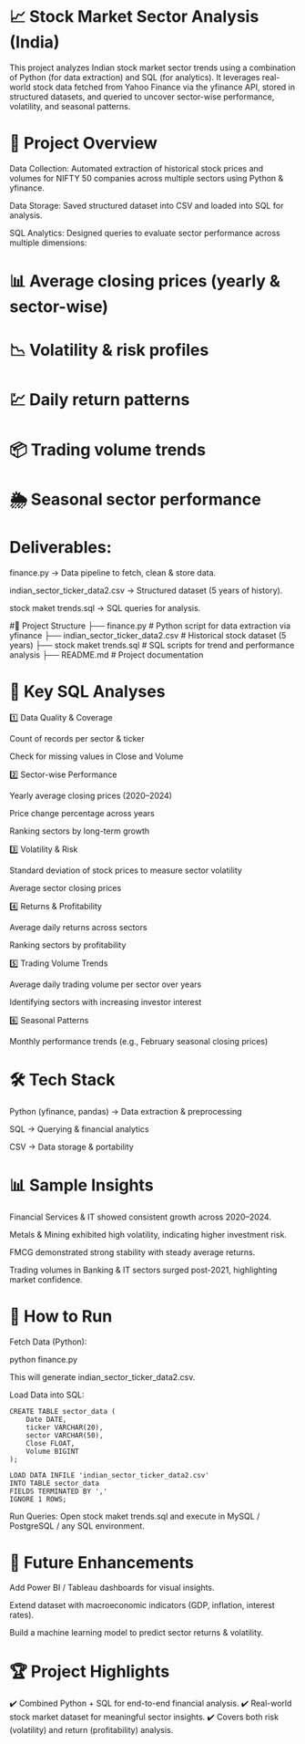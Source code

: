 # 📈 Stock Market Sector Analysis (India)

This project analyzes Indian stock market sector trends using a combination of Python (for data extraction) and SQL (for analytics). It leverages real-world stock data fetched from Yahoo Finance via the yfinance API, stored in structured datasets, and queried to uncover sector-wise performance, volatility, and seasonal patterns.

# 🚀 Project Overview

Data Collection: Automated extraction of historical stock prices and volumes for NIFTY 50 companies across multiple sectors using Python & yfinance.

Data Storage: Saved structured dataset into CSV and loaded into SQL for analysis.

SQL Analytics: Designed queries to evaluate sector performance across multiple dimensions:

# 📊 Average closing prices (yearly & sector-wise)

# 📉 Volatility & risk profiles

# 💹 Daily return patterns

# 📦 Trading volume trends

# 🌦️ Seasonal sector performance

# Deliverables:

finance.py → Data pipeline to fetch, clean & store data.

indian_sector_ticker_data2.csv → Structured dataset (5 years of history).

stock maket trends.sql → SQL queries for analysis.

#📂 Project Structure
├── finance.py                  # Python script for data extraction via yfinance
├── indian_sector_ticker_data2.csv  # Historical stock dataset (5 years)
├── stock maket trends.sql      # SQL scripts for trend and performance analysis
├── README.md                   # Project documentation

# 🔎 Key SQL Analyses
1️⃣ Data Quality & Coverage

Count of records per sector & ticker

Check for missing values in Close and Volume

2️⃣ Sector-wise Performance

Yearly average closing prices (2020–2024)

Price change percentage across years

Ranking sectors by long-term growth

3️⃣ Volatility & Risk

Standard deviation of stock prices to measure sector volatility

Average sector closing prices

4️⃣ Returns & Profitability

Average daily returns across sectors

Ranking sectors by profitability

5️⃣ Trading Volume Trends

Average daily trading volume per sector over years

Identifying sectors with increasing investor interest

6️⃣ Seasonal Patterns

Monthly performance trends (e.g., February seasonal closing prices)

# 🛠️ Tech Stack

Python (yfinance, pandas) → Data extraction & preprocessing

SQL → Querying & financial analytics

CSV → Data storage & portability

# 📊 Sample Insights

Financial Services & IT showed consistent growth across 2020–2024.

Metals & Mining exhibited high volatility, indicating higher investment risk.

FMCG demonstrated strong stability with steady average returns.

Trading volumes in Banking & IT sectors surged post-2021, highlighting market confidence.

# 📌 How to Run

Fetch Data (Python):

python finance.py


This will generate indian_sector_ticker_data2.csv.

Load Data into SQL:
```
CREATE TABLE sector_data (
    Date DATE,
    ticker VARCHAR(20),
    sector VARCHAR(50),
    Close FLOAT,
    Volume BIGINT
);
```
```
LOAD DATA INFILE 'indian_sector_ticker_data2.csv'
INTO TABLE sector_data
FIELDS TERMINATED BY ','
IGNORE 1 ROWS;
```

Run Queries:
Open stock maket trends.sql and execute in MySQL / PostgreSQL / any SQL environment.

# 🔮 Future Enhancements

Add Power BI / Tableau dashboards for visual insights.

Extend dataset with macroeconomic indicators (GDP, inflation, interest rates).

Build a machine learning model to predict sector returns & volatility.

# 🏆 Project Highlights

✔️ Combined Python + SQL for end-to-end financial analysis.
✔️ Real-world stock market dataset for meaningful sector insights.
✔️ Covers both risk (volatility) and return (profitability) analysis.

